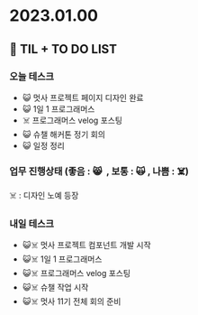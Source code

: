 # 2023.01.00

## 📓 TIL + TO DO LIST

### 오늘 테스크

- 😺 멋사 프로젝트 페이지 디자인 완료
- 😺 1일 1 프로그래머스
- ☠️ 프로그래머스 velog 포스팅
- 😺 슈챌 해커톤 정기 회의
- 😺 일정 정리

### 업무 진행상태 (좋음 : 😸  , 보통 : 🙀 , 나쁨 : ☠️)

☠️ : 디자인 노예 등장

### 내일 테스크

- 😺☠️ 멋사 프로젝트 컴포넌트 개발 시작
- 😺☠️ 1일 1 프로그래머스
- 😺☠️ 프로그래머스 velog 포스팅
- 😺☠️ 슈챌 작업 시작
- 😺☠️ 멋사 11기 전체 회의 준비
